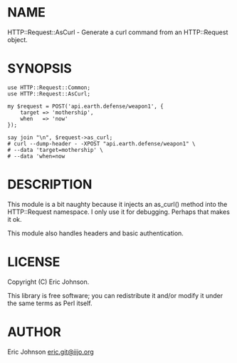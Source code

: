 
# NAME

HTTP::Request::AsCurl - Generate a curl command from an HTTP::Request object.

# SYNOPSIS

    use HTTP::Request::Common;
    use HTTP::Request::AsCurl;

    my $request = POST('api.earth.defense/weapon1', { 
        target => 'mothership', 
        when   => 'now' 
    });

    say join "\n", $request->as_curl;
    # curl --dump-header - -XPOST "api.earth.defense/weapon1" \
    # --data 'target=mothership' \
    # --data 'when=now

# DESCRIPTION

This module is a bit naughty because it injects an as\_curl() method into the
HTTP::Request namespace.  I only use it for debugging.  Perhaps that makes it
ok.

This module also handles headers and basic authentication.

# LICENSE

Copyright (C) Eric Johnson.

This library is free software; you can redistribute it and/or modify
it under the same terms as Perl itself.

# AUTHOR

Eric Johnson <eric.git@iijo.org>
